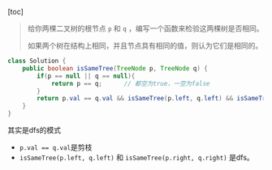 [toc]

> 给你两棵二叉树的根节点 `p` 和 `q` ，编写一个函数来检验这两棵树是否相同。
>
> 如果两个树在结构上相同，并且节点具有相同的值，则认为它们是相同的。



```java
class Solution {
    public boolean isSameTree(TreeNode p, TreeNode q) {
        if(p == null || q == null){
            return p == q;      // 都空为true，一空为false
        }
        return p.val == q.val && isSameTree(p.left, q.left) && isSameTree(p.right, q.right);
    }
}
```

其实是dfs的模式

- `p.val == q.val`是剪枝
- `isSameTree(p.left, q.left)` 和 `isSameTree(p.right, q.right)` 是dfs。
